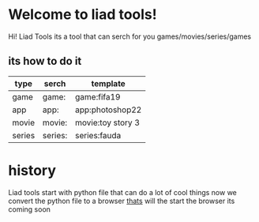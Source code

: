 # Welcome to liad tools!

Hi! Liad Tools its a tool  that can serch for you games/movies/series/games  


## its how to do it

 
|type|serch  |template|
|--|--|--|
|game|game:|game:fifa19|
|app|app:|app:photoshop22|
|movie|movie:|movie:toy story 3|
|series|series:|series:fauda|



# history

Liad tools start with python file that can do a lot of cool things 
now we convert the python file to a browser [thats](#Welcome%20to%20liad%20tools!)  will the start the browser its coming soon
